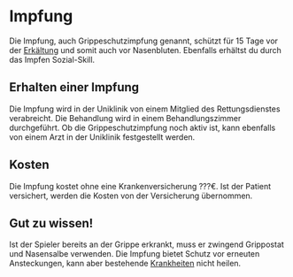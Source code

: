 # Impfung 
Die Impfung, auch Grippeschutzimpfung genannt, schützt für 15 Tage vor der [Erkältung](pages/grippe.md) und somit auch vor Nasenbluten. Ebenfalls erhältst du durch das Impfen Sozial-Skill.

## Erhalten einer Impfung 
Die Impfung wird in der Uniklinik von einem Mitglied des Rettungsdienstes verabreicht. Die Behandlung wird in einem Behandlungszimmer durchgeführt. Ob die Grippeschutzimpfung noch aktiv ist, kann ebenfalls von einem Arzt in der Uniklinik festgestellt werden.

## Kosten 
Die Impfung kostet ohne eine Krankenversicherung ???€. Ist der Patient versichert, werden die Kosten von der Versicherung übernommen.

## Gut zu wissen!
Ist der Spieler bereits an der Grippe erkrankt, muss er zwingend Grippostat und Nasensalbe verwenden. Die Impfung bietet Schutz vor erneuten Ansteckungen, kann aber bestehende [Krankheiten](pages/krankheiten) nicht heilen.
